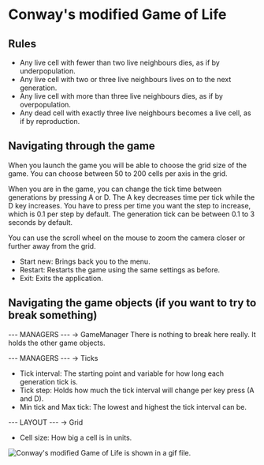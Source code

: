 # Conway's **modified** Game of Life

## Rules

* Any live cell with fewer than two live neighbours dies, as if by underpopulation.
* Any live cell with two or three live neighbours lives on to the next generation.
* Any live cell with more than three live neighbours dies, as if by overpopulation.
* Any dead cell with exactly three live neighbours becomes a live cell, as if by reproduction.

## Navigating through the game

When you launch the game you will be able to choose the grid size of the game.
You can choose between 50 to 200 cells per axis in the grid.

When you are in the game, you can change the tick time between generations by pressing
A or D. The A key decreases time per tick while the D key increases. You have to press 
per time you want the step to increase, which is 0.1 per step by default. The generation 
tick can be between 0.1 to 3 seconds by default.

You can use the scroll wheel on the mouse to zoom the camera closer or further away from
the grid.

* Start new: Brings back you to the menu.
* Restart: Restarts the game using the same settings as before.
* Exit: Exits the application.

## Navigating the game objects (if you want to try to break something)

--- MANAGERS --- → GameManager
There is nothing to break here really. It holds the other game objects.

--- MANAGERS --- → Ticks
* Tick interval: The starting point and variable for how long each generation tick is.
* Tick step: Holds how much the tick interval will change per key press (A and D).
* Min tick and Max tick: The lowest and highest the tick interval can be.

--- LAYOUT --- → Grid
* Cell size: How big a cell is in units.

![Conway's modified Game of Life is shown in a gif file.](https://imgur.com/a/KqyKxCL)